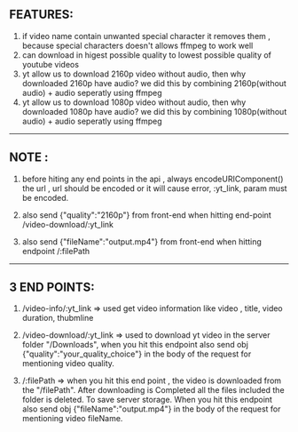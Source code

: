 
## FEATURES:
1. if video name contain unwanted special character it removes them , because special characters doesn't allows ffmpeg to work well 
2. can download in higest possible quality to lowest possible quality of youtube videos
3. yt allow us to download 2160p video without audio, then why downloaded 2160p have audio? we did this by combining 2160p(without audio) + audio seperatly using ffmpeg
4. yt allow us to download 1080p video without audio, then why downloaded 1080p have audio? we did this by combining 1080p(without audio) + audio seperatly using ffmpeg

---------------------------------------------------------------------------------------------------

## NOTE : 
1. before hiting any end points in the api , always encodeURIComponent() the url , url should be encoded or it will cause error, :yt_link, param must be encoded.

2. also send {"quality":"2160p"} from front-end when hitting end-point /video-download/:yt_link

3. also send {"fileName":"output.mp4"} from front-end when hitting endpoint  /:filePath

---------------------------------------------------------------------------------------------------

## 3 END POINTS:
1. /video-info/:yt_link => used get video information like video , title, video duration, thubmline

2. /video-download/:yt_link => used to download yt video in the server folder "/Downloads",  when you hit this endpoint also send obj {"quality":"your_quality_choice"} in the body of the request for mentioning video quality.

3. /:filePath => when you hit this end point , the video is downloaded from the "/filePath". After downloading is Completed all the files included the folder is deleted. To save server storage. When you hit this endpoint also send obj {"fileName":"output.mp4"} in the body of the request for mentioning video fileName.